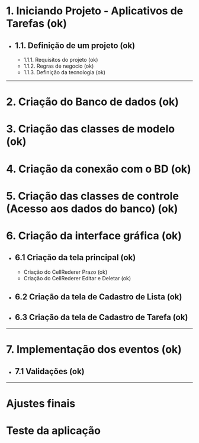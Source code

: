 # 1.  Iniciando Projeto - Aplicativos de Tarefas (ok)
- ## 1.1. Definição de um projeto (ok)
    
    - 1.1.1. Requisitos do projeto (ok)
    - 1.1.2. Regras de negocio (ok)
    - 1.1.3. Definição da tecnologia (ok)
----
# 2. Criação do Banco de dados (ok)
# 3. Criação das classes de modelo (ok)
# 4. Criação da conexão com o BD (ok)
# 5. Criação das classes de controle (Acesso aos dados do banco) (ok)
# 6. Criação da interface gráfica (ok)
- ## 6.1 Criação da tela principal (ok)
    - Criação do CellRederer Prazo (ok)
    - Criação do CellRederer Editar e Deletar (ok)
- ## 6.2 Criação da tela de Cadastro de Lista (ok)
- ## 6.3 Criação da tela de Cadastro de Tarefa (ok)
---
# 7. Implementação dos eventos (ok)
- ## 7.1 Validações (ok)
---
# Ajustes finais 
# Teste da aplicação 